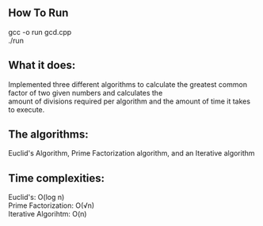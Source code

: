 ## How To Run
gcc -o run gcd.cpp <br> ./run
<br>
## What it does: 
Implemented three different algorithms to calculate the greatest common factor of two given numbers and calculates the <br>
amount of divisions required per algorithm and the amount of time it takes to execute. 

## The algorithms: 
Euclid's Algorithm, Prime Factorization algorithm, and an Iterative algorithm 

## Time complexities:
Euclid's: O(log n) <br>
Prime Factorization: O(√n) <br>
Iterative Algorihtm: O(n)
